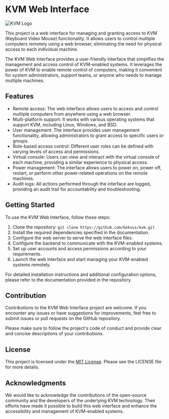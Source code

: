 # KVM Web Interface

![KVM Logo](https://github.com/Geksus/kvm/tree/main/kvmwebapp/static/logo.svg)

This project is a web interface for managing and granting access to KVM (Keyboard Video Mouse) functionality. It allows users to control multiple computers remotely using a web browser, eliminating the need for physical access to each individual machine.

The KVM Web Interface provides a user-friendly interface that simplifies the management and access control of KVM-enabled systems. It leverages the power of KVM to enable remote control of computers, making it convenient for system administrators, support teams, or anyone who needs to manage multiple machines.

## Features

- Remote access: The web interface allows users to access and control multiple computers from anywhere using a web browser.
- Multi-platform support: It works with various operating systems that support KVM, including Linux, Windows, and BSD.
- User management: The interface provides user management functionality, allowing administrators to grant access to specific users or groups.
- Role-based access control: Different user roles can be defined with varying levels of access and permissions.
- Virtual console: Users can view and interact with the virtual console of each machine, providing a similar experience to physical access.
- Power management: The interface allows users to power on, power off, restart, or perform other power-related operations on the remote machines.
- Audit logs: All actions performed through the interface are logged, providing an audit trail for accountability and troubleshooting.

## Getting Started

To use the KVM Web Interface, follow these steps:

1. Clone the repository: `git clone https://github.com/Geksus/kvm.git`
2. Install the required dependencies specified in the documentation.
3. Configure the web server to serve the web interface files.
4. Configure the backend to communicate with the KVM-enabled systems.
5. Set up user accounts and access permissions according to your requirements.
6. Launch the web interface and start managing your KVM-enabled systems remotely.

For detailed installation instructions and additional configuration options, please refer to the documentation provided in the repository.

## Contribution

Contributions to the KVM Web Interface project are welcome. If you encounter any issues or have suggestions for improvements, feel free to submit issues or pull requests on the GitHub repository.

Please make sure to follow the project's code of conduct and provide clear and concise descriptions of your contributions.

## License

This project is licensed under the [MIT License](https://github.com/Geksus/kvm/blob/main/LICENSE). Please see the LICENSE file for more details.

## Acknowledgments

We would like to acknowledge the contributions of the open-source community and the developers of the underlying KVM technology. Their efforts have made it possible to build this web interface and enhance the accessibility and management of KVM-enabled systems.

